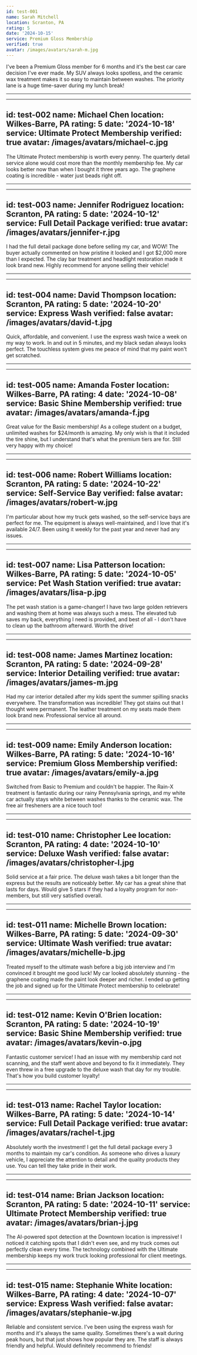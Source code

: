 ```yaml
---
id: test-001
name: Sarah Mitchell
location: Scranton, PA
rating: 5
date: '2024-10-15'
service: Premium Gloss Membership
verified: true
avatar: /images/avatars/sarah-m.jpg
---
```


I've been a Premium Gloss member for 6 months and it's the best car care decision I've ever made. My SUV always looks spotless, and the ceramic wax treatment makes it so easy to maintain between washes. The priority lane is a huge time-saver during my lunch break!

---

---
id: test-002
name: Michael Chen
location: Wilkes-Barre, PA
rating: 5
date: '2024-10-18'
service: Ultimate Protect Membership
verified: true
avatar: /images/avatars/michael-c.jpg
---

The Ultimate Protect membership is worth every penny. The quarterly detail service alone would cost more than the monthly membership fee. My car looks better now than when I bought it three years ago. The graphene coating is incredible - water just beads right off.

---

---
id: test-003
name: Jennifer Rodriguez
location: Scranton, PA
rating: 5
date: '2024-10-12'
service: Full Detail Package
verified: true
avatar: /images/avatars/jennifer-r.jpg
---

I had the full detail package done before selling my car, and WOW! The buyer actually commented on how pristine it looked and I got $2,000 more than I expected. The clay bar treatment and headlight restoration made it look brand new. Highly recommend for anyone selling their vehicle!

---

---
id: test-004
name: David Thompson
location: Scranton, PA
rating: 5
date: '2024-10-20'
service: Express Wash
verified: false
avatar: /images/avatars/david-t.jpg
---

Quick, affordable, and convenient. I use the express wash twice a week on my way to work. In and out in 5 minutes, and my black sedan always looks perfect. The touchless system gives me peace of mind that my paint won't get scratched.

---

---
id: test-005
name: Amanda Foster
location: Wilkes-Barre, PA
rating: 4
date: '2024-10-08'
service: Basic Shine Membership
verified: true
avatar: /images/avatars/amanda-f.jpg
---

Great value for the Basic membership! As a college student on a budget, unlimited washes for $24/month is amazing. My only wish is that it included the tire shine, but I understand that's what the premium tiers are for. Still very happy with my choice!

---

---
id: test-006
name: Robert Williams
location: Scranton, PA
rating: 5
date: '2024-10-22'
service: Self-Service Bay
verified: false
avatar: /images/avatars/robert-w.jpg
---

I'm particular about how my truck gets washed, so the self-service bays are perfect for me. The equipment is always well-maintained, and I love that it's available 24/7. Been using it weekly for the past year and never had any issues.

---

---
id: test-007
name: Lisa Patterson
location: Wilkes-Barre, PA
rating: 5
date: '2024-10-05'
service: Pet Wash Station
verified: true
avatar: /images/avatars/lisa-p.jpg
---

The pet wash station is a game-changer! I have two large golden retrievers and washing them at home was always such a mess. The elevated tub saves my back, everything I need is provided, and best of all - I don't have to clean up the bathroom afterward. Worth the drive!

---

---
id: test-008
name: James Martinez
location: Scranton, PA
rating: 5
date: '2024-09-28'
service: Interior Detailing
verified: true
avatar: /images/avatars/james-m.jpg
---

Had my car interior detailed after my kids spent the summer spilling snacks everywhere. The transformation was incredible! They got stains out that I thought were permanent. The leather treatment on my seats made them look brand new. Professional service all around.

---

---
id: test-009
name: Emily Anderson
location: Wilkes-Barre, PA
rating: 5
date: '2024-10-16'
service: Premium Gloss Membership
verified: true
avatar: /images/avatars/emily-a.jpg
---

Switched from Basic to Premium and couldn't be happier. The Rain-X treatment is fantastic during our rainy Pennsylvania springs, and my white car actually stays white between washes thanks to the ceramic wax. The free air fresheners are a nice touch too!

---

---
id: test-010
name: Christopher Lee
location: Scranton, PA
rating: 4
date: '2024-10-10'
service: Deluxe Wash
verified: false
avatar: /images/avatars/christopher-l.jpg
---

Solid service at a fair price. The deluxe wash takes a bit longer than the express but the results are noticeably better. My car has a great shine that lasts for days. Would give 5 stars if they had a loyalty program for non-members, but still very satisfied overall.

---

---
id: test-011
name: Michelle Brown
location: Wilkes-Barre, PA
rating: 5
date: '2024-09-30'
service: Ultimate Wash
verified: true
avatar: /images/avatars/michelle-b.jpg
---

Treated myself to the ultimate wash before a big job interview and I'm convinced it brought me good luck! My car looked absolutely stunning - the graphene coating made the paint look deeper and richer. I ended up getting the job and signed up for the Ultimate Protect membership to celebrate!

---

---
id: test-012
name: Kevin O'Brien
location: Scranton, PA
rating: 5
date: '2024-10-19'
service: Basic Shine Membership
verified: true
avatar: /images/avatars/kevin-o.jpg
---

Fantastic customer service! I had an issue with my membership card not scanning, and the staff went above and beyond to fix it immediately. They even threw in a free upgrade to the deluxe wash that day for my trouble. That's how you build customer loyalty!

---

---
id: test-013
name: Rachel Taylor
location: Wilkes-Barre, PA
rating: 5
date: '2024-10-14'
service: Full Detail Package
verified: true
avatar: /images/avatars/rachel-t.jpg
---

Absolutely worth the investment! I get the full detail package every 3 months to maintain my car's condition. As someone who drives a luxury vehicle, I appreciate the attention to detail and the quality products they use. You can tell they take pride in their work.

---

---
id: test-014
name: Brian Jackson
location: Scranton, PA
rating: 5
date: '2024-10-11'
service: Ultimate Protect Membership
verified: true
avatar: /images/avatars/brian-j.jpg
---

The AI-powered spot detection at the Downtown location is impressive! I noticed it catching spots that I didn't even see, and my truck comes out perfectly clean every time. The technology combined with the Ultimate membership keeps my work truck looking professional for client meetings.

---

---
id: test-015
name: Stephanie White
location: Wilkes-Barre, PA
rating: 4
date: '2024-10-07'
service: Express Wash
verified: false
avatar: /images/avatars/stephanie-w.jpg
---

Reliable and consistent service. I've been using the express wash for months and it's always the same quality. Sometimes there's a wait during peak hours, but that just shows how popular they are. The staff is always friendly and helpful. Would definitely recommend to friends!
